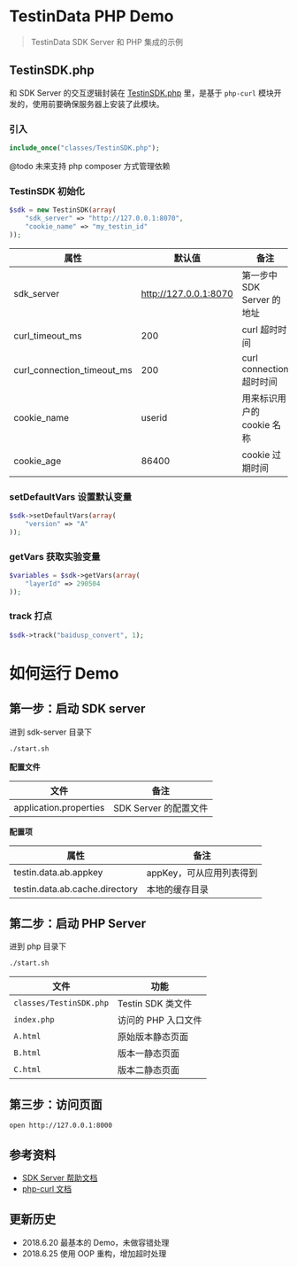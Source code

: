 # TestinData PHP Demo

> TestinData SDK Server 和 PHP 集成的示例

## TestinSDK.php

和 SDK Server 的交互逻辑封装在 [TestinSDK.php](./php/classes/TestinSDK.php) 里，是基于 `php-curl` 模块开发的，使用前要确保服务器上安装了此模块。

### 引入

```php
include_once("classes/TestinSDK.php");
```

@todo 未来支持 php composer 方式管理依赖

### TestinSDK 初始化

```php
$sdk = new TestinSDK(array(
    "sdk_server" => "http://127.0.0.1:8070",
    "cookie_name" => "my_testin_id"
));
```

| 属性                          | 默认值                   | 备注
| ---------------------------- | ----------------------- | -------
| sdk_server                   | http://127.0.0.1:8070   | 第一步中 SDK Server 的地址
| curl_timeout_ms              | 200                     | curl 超时时间
| curl_connection_timeout_ms   | 200                     | curl connection 超时时间
| cookie_name                  | userid                  | 用来标识用户的 cookie 名称
| cookie_age                   | 86400                   | cookie 过期时间

### setDefaultVars 设置默认变量

```php
$sdk->setDefaultVars(array(
    "version" => "A"
));
```

### getVars 获取实验变量
```php
$variables = $sdk->getVars(array(
    "layerId" => 290504
));
```

### track 打点
```php
$sdk->track("baidusp_convert", 1);
```

# 如何运行 Demo

## 第一步：启动 SDK server

进到 sdk-server 目录下

```bash
./start.sh
```

**配置文件**

| 文件                        | 备注
| -------------------------- | --------------
| application.properties     | SDK Server 的配置文件

**配置项**

| 属性                                  | 备注
| ------------------------------------ | --------
| testin.data.ab.appkey                | appKey，可从应用列表得到
| testin.data.ab.cache.directory       | 本地的缓存目录

## 第二步：启动 PHP Server

进到 php 目录下

```bash
./start.sh
```

| 文件                          | 功能              
| ---------------------------- | ---------------- 
|`classes/TestinSDK.php`       | Testin SDK 类文件     
|`index.php`                   | 访问的 PHP 入口文件     
|`A.html`                      | 原始版本静态页面 
|`B.html`                      | 版本一静态页面
|`C.html`                      | 版本二静态页面

## 第三步：访问页面

```
open http://127.0.0.1:8000
```

## 参考资料

- [SDK Server 帮助文档](http://ab.testin.cn/docs/javaSdk.html)
- [php-curl 文档](http://php.net/manual/en/book.curl.php)

## 更新历史

- 2018.6.20 最基本的 Demo，未做容错处理
- 2018.6.25 使用 OOP 重构，增加超时处理
